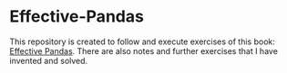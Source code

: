 # Effective-Pandas
This repository is created to follow and execute exercises of this book: [Effective Pandas](https://www.amazon.it/Effective-Pandas-Patterns-Data-Manipulation/dp/B09MYXXSFM). There are also notes and further exercises that I have invented and solved.
